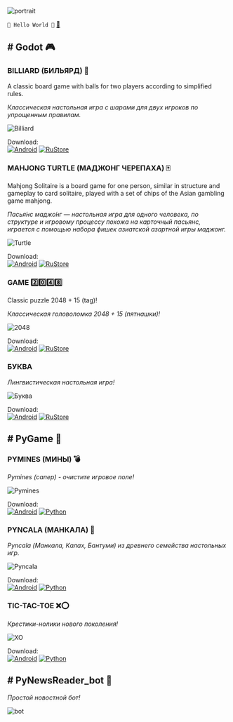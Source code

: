 ![portrait](portrait.jpg)

`🤘 Hello World 🤘` [📧](mailto:networkoutpost@gmail.com)

## \# Godot 🎮

### BILLIARD (БИЛЬЯРД) 🎱

A classic board game with balls for two players according to simplified rules.

*Классическая настольная игра с шарами для двух игроков по упрощенным правилам.*

![Billiard](billiard.png)

Download:  
[![Android](android_button.png)](https://github.com/avbezdolny/avbezdolny.github.io/releases/download/archive/Billiard.apk) 
[![RuStore](rustore_button.png)](https://www.rustore.ru/catalog/app/avbezdolny.software.billiard) 

### MAHJONG TURTLE (МАДЖОНГ ЧЕРЕПАХА) 🀄

Mahjong Solitaire is a board game for one person, similar in structure and gameplay to card solitaire, played with a set of chips of the Asian gambling game mahjong.

*Пасья́нс маджо́нг — настольная игра для одного человека, по структуре и игровому процессу похожа на карточный пасьянс, играется с помощью набора фишек азиатской азартной игры маджонг.*

![Turtle](turtle.png)

Download:  
[![Android](android_button.png)](https://github.com/avbezdolny/avbezdolny.github.io/releases/download/archive/Turtle.apk) 
[![RuStore](rustore_button.png)](https://www.rustore.ru/catalog/app/avbezdolny.software.turtle) 

### GAME 2️⃣0️⃣4️⃣8️⃣

Classic puzzle 2048 + 15 (tag)!

*Классическая головоломка 2048 + 15 (пятнашки)!*

![2048](2048.png)

Download:  
[![Android](android_button.png)](https://github.com/avbezdolny/avbezdolny.github.io/releases/download/archive/Game2048.apk) 
[![RuStore](rustore_button.png)](https://www.rustore.ru/catalog/app/avbezdolny.software.game2048) 

### БУКВА

*Лингвистическая настольная игра!*

![Буква](letter.png)

Download:  
[![Android](android_button.png)](https://github.com/avbezdolny/avbezdolny.github.io/releases/download/archive/Letter.apk) 
[![RuStore](rustore_button.png)](https://www.rustore.ru/catalog/app/avbezdolny.software.bukva) 

## \# PyGame 🐍

### PYMINES (МИНЫ) 💣

*Pymines (сапер) - очистите игровое поле!*

![Pymines](pymines.png)

Download:  
[![Android](android_button.png)](https://github.com/avbezdolny/avbezdolny.github.io/releases/download/archive/pymines-1.2-arm64-v8a.apk) 
[![Python](python_button.png)](https://github.com/avbezdolny/avbezdolny.github.io/releases/download/archive/pymines.zip) 

### PYNCALA (МАНКАЛА) 🌱

*Pyncala (Манкала, Калах, Бантуми) из древнего семейства настольных игр.*

![Pyncala](pyncala.png)

Download:  
[![Android](android_button.png)](https://github.com/avbezdolny/avbezdolny.github.io/releases/download/archive/pyncala-1.2-arm64-v8a.apk) 
[![Python](python_button.png)](https://github.com/avbezdolny/avbezdolny.github.io/releases/download/archive/pyncala.zip) 

### TIC-TAC-TOE ❌⭕

*Крестики-нолики нового поколения!*

![XO](xo.png)

Download:  
[![Android](android_button.png)](https://github.com/avbezdolny/avbezdolny.github.io/releases/download/archive/xo-2.0-arm64-v8a.apk) 
[![Python](python_button.png)](https://github.com/avbezdolny/avbezdolny.github.io/releases/download/archive/xo.zip) 

## \# PyNewsReader_bot 🤖

*Простой новостной бот!*

![bot](bot.png)
